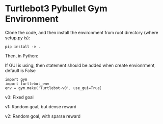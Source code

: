 # Turtlebot3 Pybullet Gym Environment

Clone the code, and then install the environment from root directory (where setup.py is):

```
pip install -e .
```

Then, in Python:

If GUI is using, then statement should be added when create envionrment, default is False

```
import gym 
import turtlebot_env
env = gym.make('Turtlebot-v0', use_gui=True) 
```

v0: Fixed goal

v1: Random goal, but dense reward

v2: Random goal, with sparse reward
